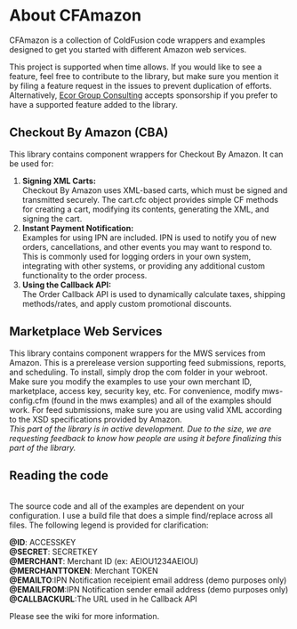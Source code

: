<h1>About CFAmazon</h1>

CFAmazon is a collection of ColdFusion code wrappers and examples designed to get you started with different Amazon web services.

This project is supported when time allows. If you would like to see a feature, feel free
to contribute to the library, but make sure you mention it by filing a feature request in the issues to prevent duplication of efforts.
Alternatively, [Ecor Group Consulting](http://www.ecorgroup.com) accepts sponsorship if you prefer to have a supported feature added to
the library. 

<h2>Checkout By Amazon (CBA)</h2>
This library contains component wrappers for Checkout By Amazon. It can be used for:

<ol>
<li><b>Signing XML Carts:</b></li>
Checkout By Amazon uses XML-based carts, which must be signed and transmitted securely. The cart.cfc object provides simple CF methods for creating a cart, 
modifying its contents, generating the XML, and signing the cart. 
<li><b>Instant Payment Notification:</b></li>
Examples for using IPN are included. IPN is used to notify you of new orders, cancellations, and other events you may want to respond to. This is commonly used for logging orders in
your own system, integrating with other systems, or providing any additional custom functionality to the order process. 
<li><b>Using the Callback API:</b></li>
The Order Callback API is used to dynamically calculate taxes, shipping methods/rates, and apply custom promotional discounts.
</ol>

<h2>Marketplace Web Services</h2>
This library contains component wrappers for the MWS services from Amazon. This is a prerelease version supporting feed submissions,
reports, and scheduling. To install, simply drop the com folder in your webroot. Make sure you modify the examples to use
your own merchant ID, marketplace, access key, security key, etc. For convenience, modify mws-config.cfm (found in the mws examples)
and all of the examples should work. For feed submissions, make sure you are using valid XML according to the XSD specifications
provided by Amazon.<br/>
<i>This part of the library is in active development. Due to the size, we are requesting feedback to know how people are using it before finalizing this part of the library.</i>

<h2>Reading the code</h2><br/>
The source code and all of the examples are dependent on your configuration. I use a build file that
does a simple find/replace across all files. The following legend is provided for clarification:

<b>@ID</b>: ACCESSKEY<br/>
<b>@SECRET</b>: SECRETKEY<br/>
<b>@MERCHANT</b>: Merchant ID (ex: AEIOU1234AEIOU)<br/>
<b>@MERCHANTTOKEN</b>: Merchant TOKEN<br/>
<b>@EMAILTO</b>:IPN Notification receipient email address (demo purposes only)<br/>
<b>@EMAILFROM</b>:IPN Notification sender email address (demo purposes only)<br/>
<b>@CALLBACKURL</b>:The URL used in he Callback API

Please see the wiki for more information.
